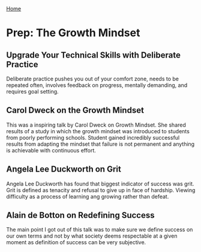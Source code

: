[Home](/README.md)

# Prep: The Growth Mindset

## Upgrade Your Technical Skills with Deliberate Practice

Deliberate practice pushes you out of your comfort zone, needs to be repeated often, involves feedback on progress, mentally demanding, and requires goal setting.

## Carol Dweck on the Growth Mindset

This was a inspiring talk by Carol Dweck on Growth Mindset. She shared results of a study in which the growth mindset was introduced to students from poorly performing schools. Student gained incredibly successful results from adapting the mindset that failure is not permanent and anything is achievable with continuous effort.

## Angela Lee Duckworth on Grit

Angela Lee Duckworth has found that biggest indicator of success was grit. Grit is defined as tenacity and refusal to give up in face of hardship. Viewing difficulty as a process of learning ang growing rather than defeat.

## Alain de Botton on Redefining Success

The main point I got out of this talk was to make sure we define success on our own terms and not by what society deems respectable at a given moment as definition of success can be very subjective.

